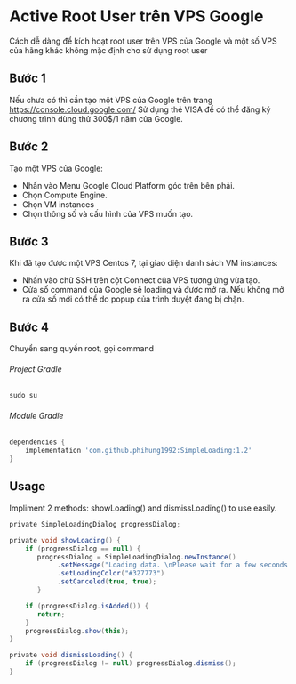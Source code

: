 # Active Root User trên VPS Google
Cách dễ dàng để kích hoạt root user trên VPS của Google và một số VPS của hãng khác không mặc định cho sử dụng root user

Bước 1
------------
 Nếu chưa có thì cần tạo một VPS của Google trên trang https://console.cloud.google.com/
 Sử dụng thẻ VISA để có thể đăng ký chương trình dùng thử 300$/1 năm của Google.

Bước 2
------------
 Tạo một VPS của Google:
 - Nhấn vào Menu Google Cloud Platform góc trên bên phải.
 - Chọn Compute Engine.
 - Chọn VM instances
 - Chọn thông số và cấu hình của VPS muốn tạo.

Bước 3
------------
Khi đã tạo được một VPS Centos 7, tại giao diện danh sách VM instances:
- Nhấn vào chữ SSH trên cột Connect của VPS tương ứng vừa tạo.
- Cửa số command của Google sẽ loading và được mở ra. Nếu không mở ra cửa số mới có thể do popup của trình duyệt đang bị chặn.

Bước 4
------------
Chuyển sang quyền root, gọi command

###### Project Gradle
```groovy
sudo su
```

###### Module Gradle
```groovy
dependencies {
	implementation 'com.github.phihung1992:SimpleLoading:1.2'
}
```

Usage
--------
Impliment 2 methods: showLoading() and dismissLoading() to use easily.

```groovy
private SimpleLoadingDialog progressDialog;

private void showLoading() {
    if (progressDialog == null) {
       progressDialog = SimpleLoadingDialog.newInstance()
            .setMessage("Loading data. \nPlease wait for a few seconds or check your internet quality ...", "#327773")
            .setLoadingColor("#327773")
            .setCanceled(true, true);
       }

    if (progressDialog.isAdded()) {
       return;
    }
    progressDialog.show(this);
}

private void dismissLoading() {
    if (progressDialog != null) progressDialog.dismiss();
}
```


